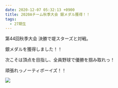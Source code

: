 ```yaml
---
date: 2020-12-07 05:32:13 +0900
title: 2020Aチーム秋季大会 銀メダル獲得！！
tags:
  - 27期生
---
```

第44回秋季大会 決勝で堤スターズと対戦。

銀メダルを獲得しました！！

次こそは頂点を目指し、全員野球で優勝を掴み取れっ！

頑張れっノーティボーイズ！！

![](/images/img_1038.jpg)

![]()